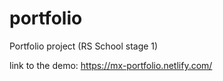 # portfolio
Portfolio project (RS School stage 1)

link to the demo: https://mx-portfolio.netlify.com/